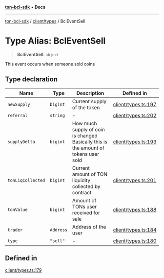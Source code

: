 [**ton-bcl-sdk**](../../../README.md) • **Docs**

***

[ton-bcl-sdk](../../../README.md) / [client/types](../README.md) / BclEventSell

# Type Alias: BclEventSell

> **BclEventSell**: `object`

This event occurs when someone sold coins

## Type declaration

| Name | Type | Description | Defined in |
| ------ | ------ | ------ | ------ |
| `newSupply` | `bigint` | Current supply of the token | [client/types.ts:197](https://github.com/ton-fun-tech/ton-bcl-sdk/blob/1fc3a1571223b62191ac87d755bf607bcf1766cd/src/client/types.ts#L197) |
| `referral` | `string` | - | [client/types.ts:202](https://github.com/ton-fun-tech/ton-bcl-sdk/blob/1fc3a1571223b62191ac87d755bf607bcf1766cd/src/client/types.ts#L202) |
| `supplyDelta` | `bigint` | How much supply of coin is changed Basically this is the amount of tokens user sold | [client/types.ts:193](https://github.com/ton-fun-tech/ton-bcl-sdk/blob/1fc3a1571223b62191ac87d755bf607bcf1766cd/src/client/types.ts#L193) |
| `tonLiqCollected` | `bigint` | Current amount of TON liquidity collected by contract | [client/types.ts:201](https://github.com/ton-fun-tech/ton-bcl-sdk/blob/1fc3a1571223b62191ac87d755bf607bcf1766cd/src/client/types.ts#L201) |
| `tonValue` | `bigint` | Amount of TONs user received for sale | [client/types.ts:188](https://github.com/ton-fun-tech/ton-bcl-sdk/blob/1fc3a1571223b62191ac87d755bf607bcf1766cd/src/client/types.ts#L188) |
| `trader` | `Address` | Address of the user | [client/types.ts:184](https://github.com/ton-fun-tech/ton-bcl-sdk/blob/1fc3a1571223b62191ac87d755bf607bcf1766cd/src/client/types.ts#L184) |
| `type` | `"sell"` | - | [client/types.ts:180](https://github.com/ton-fun-tech/ton-bcl-sdk/blob/1fc3a1571223b62191ac87d755bf607bcf1766cd/src/client/types.ts#L180) |

## Defined in

[client/types.ts:179](https://github.com/ton-fun-tech/ton-bcl-sdk/blob/1fc3a1571223b62191ac87d755bf607bcf1766cd/src/client/types.ts#L179)
